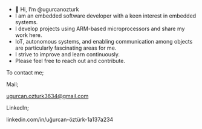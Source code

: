 - 👋 Hi, I’m @ugurcanozturk
-  I am an embedded software developer with a keen interest in embedded systems. 
- I develop projects using ARM-based microprocessors and share my work here. 
- IoT, autonomous systems, and enabling communication among objects are particularly fascinating areas for me. 
- I strive to improve and learn continuously. 
- Please feel free to reach out and contribute.

To contact me;

Mail;

ugurcan.ozturk3634@gmail.com

Linkedln;

linkedin.com/in/uğurcan-öztürk-1a137a234


<!---
ugurcanozturk/ugurcanozturk is a ✨ special ✨ repository because its `README.md` (this file) appears on your GitHub profile.
You can click the Preview link to take a look at your changes.
--->
